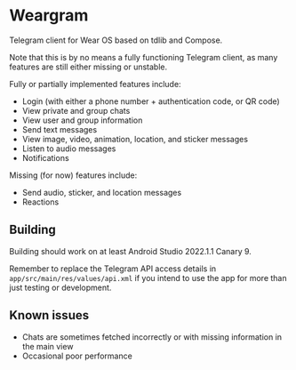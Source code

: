 # Weargram

Telegram client for Wear OS based on tdlib and Compose.

Note that this is by no means a fully functioning Telegram client,
as many features are still either missing or unstable.

Fully or partially implemented features include:
- Login (with either a phone number + authentication code, or QR code)
- View private and group chats
- View user and group information
- Send text messages
- View image, video, animation, location, and sticker messages
- Listen to audio messages
- Notifications

Missing (for now) features include:
- Send audio, sticker, and location messages
- Reactions

## Building

Building should work on at least Android Studio 2022.1.1 Canary 9.

Remember to replace the Telegram API access details in `app/src/main/res/values/api.xml`
if you intend to use the app for more than just testing or development.

## Known issues
- Chats are sometimes fetched incorrectly or with missing information in the main view
- Occasional poor performance
